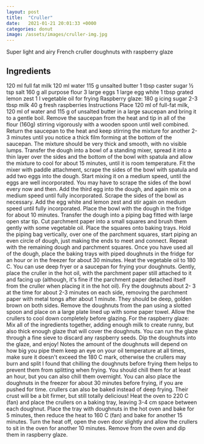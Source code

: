 ```yaml
---
layout: post
title:  "Cruller"
date:   2021-01-21 20:01:33 +0000
categories: donut
image: /assets/images/cruller-img.jpg
---
```

Super light and airy French cruller doughnuts with raspberry glaze

## Ingredients

120 ml full fat milk
120 ml water
115 g unsalted butter
1 tbsp caster sugar
½ tsp salt
160 g all purpose flour
3 large eggs
1 large egg white
1 tbsp grated lemon zest
1 l vegetable oil for frying
Raspberry glaze:
180 g icing sugar
2-3 tbsp milk
40 g fresh raspberries
Instructions
Place 120 ml of full-fat milk, 120 ml of water and 115 g of unsalted butter in a large saucepan and bring it to a gentle boil. Remove the saucepan from the heat and tip in all of the flour (160g) stirring vigorously with a wooden spoon until well combined.
Return the saucepan to the heat and keep stirring the mixture for another 2- 3 minutes until you notice a thick film forming at the bottom of the saucepan. The mixture should be very thick and smooth, with no visible lumps.
Transfer the dough into a bowl of a standing mixer, spread it into a thin layer over the sides and the bottom of the bowl with spatula and allow the mixture to cool for about 15 minutes, until it is room temperature.
Fit the mixer with paddle attachment, scrape the sides of the bowl with spatula and add two eggs into the dough. Start mixing it on a medium speed, until the eggs are well incorporated. You may have to scrape the sides of the bowl every now and then.
Add the third egg into the dough, and again mix on a medium speed until fully incorporated. Scrape the sides of the bowl as necessary. Add the egg white and lemon zest and stir again on medium speed until fully incorporated. Place the bowl with the dough in the fridge for about 10 minutes.
Transfer the dough into a piping bag fitted with large open star tip. Cut parchment paper into a small squares and brush them gently with some vegetable oil. Place the squares onto baking trays. Hold the piping bag vertically, over one of the parchment squares, start piping an even circle of dough, just making the ends to meet and connect. Repeat with the remaining dough and parchment squares. Once you have used all of the dough, place the baking trays with piped doughnuts in the fridge for an hour or in the freezer for about 30 minutes.
Heat the vegetable oil to 180 C. You can use deep fryer or a saucepan for frying your doughnuts. Gently, place the cruller in the hot oil, with the parchment paper still attached to it and facing up (although, it's fine if the parchment paper detached itself from the cruller when placing it in the hot oil). Fry the doughnuts about 2- 3 at the time for about 2-3 minutes on each side, removing the parchment paper with metal tongs after about 1 minute. They should be deep, golden brown on both sides. Remove the doughnuts from the pan using a slotted spoon and place on a large plate lined up with some paper towel. Allow the crullers to cool down completely before glazing.
For the raspberry glaze:
Mix all of the ingredients together, adding enough milk to create runny, but also thick enough glaze that will cover the doughnuts. You can run the glaze through a fine sieve to discard any raspberry seeds. Dip the doughnuts into the glaze, and enjoy!
Notes
the amount of the doughnuts will depend on how big you pipe them
keep an eye on your oil temperature at all times, make sure it doesn't exceed the 180 C mark, otherwise the crullers may burn and split
I found that chilling the doughnuts before frying them helps to prevent them from splitting when frying. You should chill them for at least an hour, but you can also chill them overnight. You can also place the doughnuts in the freezer for about 30 minutes before frying, if you are pushed for time.
crullers can also be baked instead of deep frying. Their crust will be a bit firmer, but still totally delicious! Heat the oven to 220 C (fan) and place the crullers on a baking tray, leaving 3-4 cm space between each doughnut. Place the tray with doughnuts in the hot oven and bake for 5 minutes, then reduce the heat to 160 C (fan) and bake for another 15 minutes. Turn the heat off, open the oven door slightly and allow the crullers to sit in the oven for another 10 minutes. Remove from the oven and dip them in raspberry glaze.
